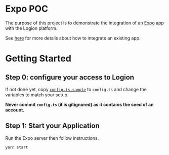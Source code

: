 # Expo POC

The purpose of this project is to demonstrate the integration of an [Expo](https://expo.dev) app with the Logion platform.

See [here](https://github.com/logion-network/logion-api/tree/main/packages/client-expo#readme) for more details
about how to integrate an existing app.

# Getting Started

## Step 0: configure your access to Logion

If not done yet, copy [`config.ts.sample`](./config.ts.sample) to `config.ts` and change the variables to match your setup.

**Never commit `config.ts` (it is gitignored) as it contains the seed of an account.**

## Step 1: Start your Application

Run the Expo server then follow instructions.

```bash
yarn start
```
